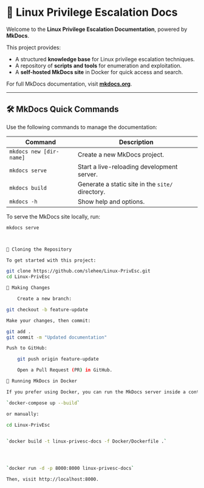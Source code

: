 # 📖 Linux Privilege Escalation Docs

Welcome to the **Linux Privilege Escalation Documentation**, powered by **MkDocs**.

This project provides:
- A structured **knowledge base** for Linux privilege escalation techniques.
- A repository of **scripts and tools** for enumeration and exploitation.
- A **self-hosted MkDocs site** in Docker for quick access and search.

For full MkDocs documentation, visit **[mkdocs.org](https://www.mkdocs.org)**.

---

## 🛠️ MkDocs Quick Commands
Use the following commands to manage the documentation:

| Command | Description |
|---------|------------|
| `mkdocs new [dir-name]` | Create a new MkDocs project. |
| `mkdocs serve` | Start a live-reloading development server. |
| `mkdocs build` | Generate a static site in the `site/` directory. |
| `mkdocs -h` | Show help and options. |

To serve the MkDocs site locally, run:
```sh
mkdocs serve



📌 Cloning the Repository

To get started with this project:

git clone https://github.com/slehee/Linux-PrivEsc.git
cd Linux-PrivEsc

📌 Making Changes

    Create a new branch:

git checkout -b feature-update

Make your changes, then commit:

git add .
git commit -m "Updated documentation"

Push to GitHub:

    git push origin feature-update

    Open a Pull Request (PR) in GitHub.

🐳 Running MkDocs in Docker

If you prefer using Docker, you can run the MkDocs server inside a container:

`docker-compose up --build`

or manually:

cd Linux-PrivEsc

   
`docker build -t linux-privesc-docs -f Docker/Dockerfile .`




`docker run -d -p 8000:8000 linux-privesc-docs`

Then, visit http://localhost:8000.
